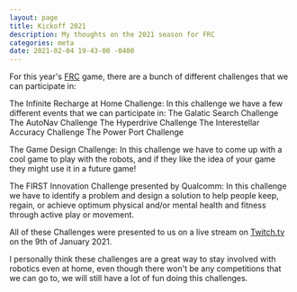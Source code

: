 ```yaml
---
layout: page
title: Kickoff 2021
description: My thoughts on the 2021 season for FRC
categories: meta
date: 2021-02-04 19-43-00 -0400
---
```


For this year's [FRC](https://www.firstinspires.org/robotics/frc) game, there are a bunch of different challenges that we can participate in:


The Infinite Recharge at Home Challenge:
In this challenge we have a few different events that we can participate in:
The Galatic Search Challenge
The AutoNav Challenge
The Hyperdrive Challenge
The Interestellar Accuracy Challenge
The Power Port Challenge


The Game Design Challenge:
In this challenge we have to come up with a cool game to play with the robots, and if they like the idea of your game they might use it in a future game!


The FIRST Innovation Challenge presented by Qualcomm:
In this challenge we have to identify a problem and design a solution to help people keep, regain, or achieve optimum physical and/or mental health and fitness through active play or movement.


All of these Challenges were presented to us on a live stream on [Twitch.tv](https://www.twitch.tv/firstinspires) on the 9th of January 2021. 

I personally think these challenges are a great way to stay involved with robotics even at home, even though there won't be any competitions that we can go to, we will still have a lot of fun doing this challenges.
